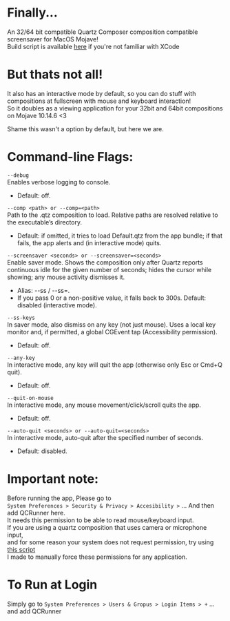 # Finally... 
An 32/64 bit compatible Quartz Composer composition compatible screensaver for MacOS Mojave! <br>
Build script is available [here](https://github.com/g-l-i-t-c-h-o-r-s-e/QCRunner/blob/main/QCRunner/build.sh) if you're not familiar with XCode

# But thats not all!
It also has an interactive mode by default, so you can do stuff with compositions at fullscreen with mouse and keyboard interaction! <br>
So it doubles as a viewing application for your 32bit and 64bit compositions on Mojave 10.14.6 <3

Shame this wasn't a option by default, but here we are.

# Command-line Flags:

`--debug` <br>
Enables verbose logging to console. 
- Default: off.

`--comp <path> or --comp=<path>` <br>
Path to the .qtz composition to load. Relative paths are resolved relative to the executable’s directory.
  - Default: if omitted, it tries to load Default.qtz from the app bundle; if that fails, the app alerts and (in interactive mode) quits.

`--screensaver <seconds> or --screensaver=<seconds>` <br>
Enable saver mode. Shows the composition only after Quartz reports continuous idle for the given number of seconds; hides the cursor while showing; any mouse activity dismisses it.
  - Alias: --ss <seconds> / --ss=<seconds>.
  - If you pass 0 or a non-positive value, it falls back to 300s.
Default: disabled (interactive mode).

`--ss-keys` <br>
In saver mode, also dismiss on any key (not just mouse). Uses a local key monitor and, if permitted, a global CGEvent tap (Accessibility permission).
  - Default: off.

`--any-key` <br>
In interactive mode, any key will quit the app (otherwise only Esc or Cmd+Q quit).
  - Default: off.

`--quit-on-mouse` <br>
In interactive mode, any mouse movement/click/scroll quits the app.
  - Default: off.

`--auto-quit <seconds> or --auto-quit=<seconds>` <br>
In interactive mode, auto-quit after the specified number of seconds.
  - Default: disabled.

# Important note:
Before running the app, Please go to <br> 
`System Preferences > Security & Privacy > Accesibility >` ... And then add QCRunner here. <br>
It needs this permission to be able to read mouse/keyboard input. <br>
If you are using a quartz composition that uses camera or microphone input, <br> 
and for some reason your system does not request permission, try using [this script](https://gist.github.com/g-l-i-t-c-h-o-r-s-e/fe1e3215cde369806c9fef50e3b15b30) <br> I made to manually force these permissions for any application.

# To Run at Login
Simply go to `System Preferences > Users & Gropus > Login Items > +` ... and add QCRunner
